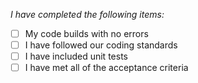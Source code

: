 *I have completed the following items:*
- [ ] My code builds with no errors
- [ ] I have followed our coding standards
- [ ] I have included unit tests
- [ ] I have met all of the acceptance criteria